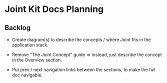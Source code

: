 # Joint Kit Docs Planning


## Backlog

* Create diagram(s) to describe the concepts / where Joint fits in the application stack.

* Remove "The Joint Concept" guide => instead, just describe the concept in the Overview section.

* Put prev / next navigation links between the sections, to make the full doc navigable.
